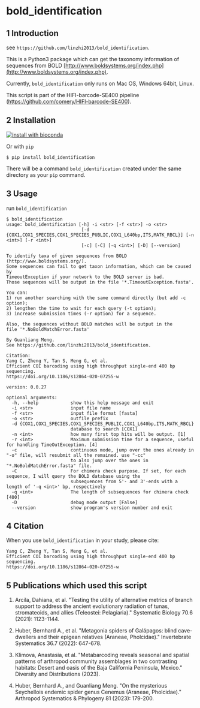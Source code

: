 # bold_identification

## 1 Introduction

see `https://github.com/linzhi2013/bold_identification`.

This is a Python3 package which can get the taxonomy information of sequences from BOLD [http://www.boldsystems.org/index.php](http://www.boldsystems.org/index.php).

Currently, `bold_identification` only runs on Mac OS, Windows 64bit, Linux.

This script is part of the HIFI-barcode-SE400 pipeline (https://github.com/comery/HIFI-barcode-SE400).

## 2 Installation 

[![install with bioconda](https://img.shields.io/badge/install%20with-bioconda-brightgreen.svg?style=flat)](http://bioconda.github.io/recipes/bold-identification/README.html)

Or with `pip`

    $ pip install bold_identification

There will be a command `bold_identification` created under the same directory as your `pip` command.

## 3 Usage
run `bold_identification`

    $ bold_identification
    usage: bold_identification [-h] -i <str> [-f <str>] -o <str>
                                [-d {COX1,COX1_SPECIES,COX1_SPECIES_PUBLIC,COX1_L640bp,ITS,MATK_RBCL}] [-n <int>] [-r <int>]
                                [-c] [-C] [-q <int>] [-D] [--version]

    To identify taxa of given sequences from BOLD (http://www.boldsystems.org/).
    Some sequences can fail to get taxon information, which can be caused by
    TimeoutException if your network to the BOLD server is bad.
    Those sequences will be output in the file '*.TimeoutException.fasta'.

    You can:
    1) run another searching with the same command directly (but add -c option);
    2) lengthen the time to wait for each query (-t option);
    3) increase submission times (-r option) for a sequence.

    Also, the sequences without BOLD matches will be output in the
    file '*.NoBoldMatchError.fasta'

    By Guanliang Meng.
    See https://github.com/linzhi2013/bold_identification.

    Citation:
    Yang C, Zheng Y, Tan S, Meng G, et al.
    Efficient COI barcoding using high throughput single-end 400 bp sequencing.
    https://doi.org/10.1186/s12864-020-07255-w

    version: 0.0.27

    optional arguments:
      -h, --help            show this help message and exit
      -i <str>              input file name
      -f <str>              input file format [fasta]
      -o <str>              outfile prefix
      -d {COX1,COX1_SPECIES,COX1_SPECIES_PUBLIC,COX1_L640bp,ITS,MATK_RBCL}
                            database to search [COX1]
      -n <int>              how many first top hits will be output. [1]
      -r <int>              Maximum submission time for a sequence, useful for handling TimeOutException. [4]
      -c                    continuous mode, jump over the ones already in "-o" file, will resubmit all the remained. use "-cc"
                            to also jump over the ones in "*.NoBoldMatchError.fasta" file.
      -C                    For chimera check purpose. If set, for each sequence, I will query the BOLD database using the
                            subsequences from 5'- and 3'-ends with a length of '-q <int>' bp, respectively
      -q <int>              The length of subsequences for chimera check [400]
      -D                    debug mode output [False]
      --version             show program's version number and exit



## 4 Citation
When you use `bold_identification` in your study, please cite:

    Yang C, Zheng Y, Tan S, Meng G, et al.
    Efficient COI barcoding using high throughput single-end 400 bp sequencing.
    https://doi.org/10.1186/s12864-020-07255-w


## 5 Publications which used this script 


1. Arcila, Dahiana, et al. "Testing the utility of alternative metrics of branch support to address the ancient evolutionary radiation of tunas, stromateoids, and allies (Teleostei: Pelagiaria)." Systematic Biology 70.6 (2021): 1123-1144.

2. Huber, Bernhard A., et al. "Metagonia spiders of Galápagos: blind cave-dwellers and their epigean relatives (Araneae, Pholcidae)." Invertebrate Systematics 36.7 (2022): 647-678.

3. Klimova, Anastasia, et al. "Metabarcoding reveals seasonal and spatial patterns of arthropod community assemblages in two contrasting habitats: Desert and oasis of the Baja California Peninsula, Mexico." Diversity and Distributions (2023).

4. Huber, Bernhard A., and Guanliang Meng. "On the mysterious Seychellois endemic spider genus Cenemus (Araneae, Pholcidae)." Arthropod Systematics & Phylogeny 81 (2023): 179-200.








